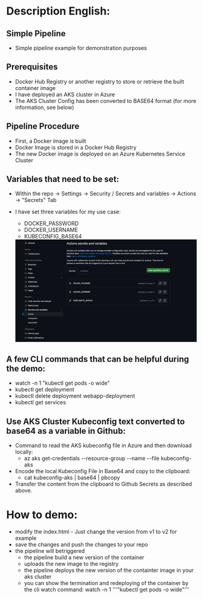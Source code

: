# Description English:
## Simple Pipeline
* Simple pipeline example for demonstration purposes

## Prerequisites
* Docker Hub Registry or another registry to store or retrieve the built container image
* I have deployed an AKS cluster in Azure
* The AKS Cluster Config has been converted to BASE64 format (for more information, see below)

## Pipeline Procedure
* First, a Docker image is built
* Docker Image is stored in a Docker Hub Registry
* The new Docker image is deployed on an Azure Kubernetes Service Cluster

## Variables that need to be set:
* Within the repo -> Settings -> Security / Secrets and variables -> Actions -> "Secrets" Tab
* I have set three variables for my use case:
  * DOCKER_PASSWORD
  * DOCKER_USERNAME
  * KUBECONFIG_BASE64
  
  <img src="media/simple-pipeline-secrets-vars.png"/>

## A few CLI commands that can be helpful during the demo:
* watch -n 1 "kubectl get pods -o wide"
* kubectl get deployment
* kubectl delete deployment webapp-deployment
* kubectl get services

## Use AKS Cluster Kubeconfig text converted to base64 as a variable in Github:
* Command to read the AKS kubeconfig file in Azure and then download locally:
  * az aks get-credentials --resource-group <rg-name> --name <aks-name> --file kubeconfig-aks
* Encode the local Kubeconfig File in Base64 and copy to the clipboard:
  * cat kubeconfig-aks | base64 | pbcopy
* Transfer the content from the clipboard to Github Secrets as described above.

# How to demo:
* modify the index.html - Just change the version from v1 to v2 for example
* save the changes and push the changes to your repo
* the pipeline will betriggered
  * the pipeline build a new version of the container
  * uploads the new image to the registry
  * the pipeline deploys the new version of the containter image in your aks cluster
  * you can show the termination and redeploying of the container by the cli watch command: watch -n 1 '''"kubectl get pods -o wide"'''



